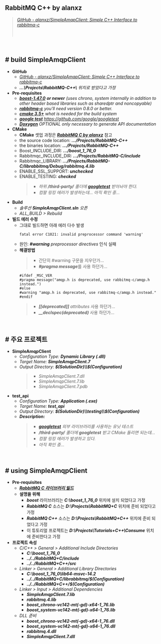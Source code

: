 ## RabbitMQ C++ by alanxz
> [*GitHub - alanxz/SimpleAmqpClient: Simple C++ Interface to rabbitmq-c*](https://github.com/alanxz/SimpleAmqpClient)
>
> ‌

　

## # build SimpleAmqpClient

- **GitHub**
    - [*GitHub - alanxz/SimpleAmqpClient: Simple C++ Interface to rabbitmq-c*](https://github.com/alanxz/SimpleAmqpClient)
    - ***...\Projects\RabbitMQ-C++\\*** *위치로 받았다고 가정*
- **Pre-requisites**
    - [***boost-1.47.0***](http://www.boost.org/) ***or newer*** *(uses chrono, system internally in addition to other header based libraries such as sharedptr and noncopyable)*
    - [***rabbitmq-c***](http://github.com/alanxz/rabbitmq-c) *you'll need version 0.8.0 or better.*
    - [***cmake 3.5+***](http://www.cmake.org/) *what is needed for the build system*
    - [***google test***](https://github.com/google/googletest) *https://github.com/google/googletest*
    - [***Doxygen***](http://www.stack.nl/~dimitri/doxygen/) *OPTIONAL only necessary to generate API documentation*
- **CMake**
    - **CMake** 셋업 과정은 [***RabbitMQ C by alanxz***](https://github.com/icodes-studio/wiki/blob/main/STUDY%2BRND/RabbitMQ/Tutorials/C/Tutorial%2000%20-%20Setup.md) 참고
    - the source code location: ***.../Projects/RabbitMQ-C++***
    - the binaries location: ***.../Projects/RabbitMQ-C++***
    - Boost_INCLUDE_DIR: ***.../boost_1_76_0***
    - Rabbitmqc_INCLUDE_DIR: ***.../Projects/RabbitMQ-C/include***
    - Rabbitmqc_LIBRARY: ***.../Projects/RabbitMQ-C/librabbitmq/Debug/rabbitmq.4.lib***
    - ENABLE_SSL_SUPPORT: ***unchecked***
    - ENABLE_TESTING: ***checked***
        > - *하위 **/third-party/** 폴더에* [***googletest***](https://github.com/google/googletest) *받아놔야 한다.*
        > - *컴팔 링킹 에러가 발생하는데... 아직 확인 중...*
- **Build**
    - *솔루션 **SimpleAmqpClient.sln** 오픈*
    - *ALL_BUILD > Rebuild*
- **빌드 에러 수정**
    - 그대로 빌드하면 아래 에러 다수 발생
        ```
        fatal error C1021: invalid preprocessor command 'warning'
        ```
    - 원인: ***#warning*** *preprocessor directives* 인식 실패
    - **해결방법**
        > - 간단히 #warning 구문을 지우던가...
        > - ***#pragma message***를 사용 하던가...
        ```
        #ifdef _MSC_VER
        #pragma message("amqp.h is deprecated, use rabbitmq-c/amqp.h instead.")
        #else
        #warning "amqp.h is deprecated, use rabbitmq-c/amqp.h instead."
        #endif
        ```
        > - ***[[deprecated]]*** *attributes* 사용 하던가...
        > - ***__declspec(deprecated)*** 사용 하던가...


　

## # 주요 프로젝트

- **SimpleAmqpClient**
    - *Configuration Type:* ***Dynamic Library (.dll)***
    - *Target Name:* ***SimpleAmqpClient.7***
    - *Output Directory:* ***$(SolutionDir)\\$(Configuration)***
        > - *SimpleAmqpClient.7.dll*
        > - *SimpleAmqpClient.7.lib*
        > - *SimpleAmqpClient.7.pdb*
- **test_api**
    - *Configuration Type:* ***Application (.exe)***
    - *Target Name:* ***test_api***
    - *Output Directory:* ***$(SolutionDir)\\testing\\$(Configuration)***
    - ***Description:***
        > - [***googletest***](https://github.com/google/googletest) *외부 라이브러리를 사용하는 유닛 테스트*
        > - ***/third-party/*** *폴더에* ***googletest*** *받고 CMake 돌리면 되는데...*
        > - *컴팔 링킹 에러가 발생하고 있다.*
        > - *아직 확인 중...*


　

## # using SimpleAmqpClient

- **Pre-requisites**
    - [***RabbitMQ C 라이브러리 빌드***](https://github.com/icodes-studio/wiki/blob/main/STUDY%2BRND/RabbitMQ/Tutorials/C/Tutorial%2000%20-%20Setup.md)
    - **설명을 위해**
        - ***boost*** 라이브러리는 ***C:\boost_1_76_0*** 위치에 설치 되었다고 가정
        - ***RabbitMQ C*** 소스는 ***D:\Projects\RabbitMQ+C*** 위치에 준비 되었다고 가정
        - ***RabbitMQ C++*** 소스는 ***D:\Projects\RabbitMQ+C++*** 위치에 준비 되었다고 가정
        - 이 튜토리얼 프로젝트는 ***D:\Projects\Tutorials+C++\Consume*** 위치에 준비한다고 가정
- **프로젝트 속성**
  - *C/C++ > General > Additional Include Directories*
    - ***C:\boost_1_76_0***
    - ***../../RabbitMQ+C/include***
    - ***../../RabbitMQ+C++/src***
  - *Linker > General > Additional Library Directories*
    - ***C:\boost_1_76_0\lib64-msvc-14.2***
    - ***../../RabbitMQ+C/librabbitmq/$(Configuration)***
    - ***../../RabbitMQ+C++/$(Configuration)***
  - *Linker > Input > Additional Dependencies*
    - ***SimpleAmqpClient.7.lib***
    - ***rabbitmq.4.lib***
    - ***boost_chrono-vc142-mt(-gd)-x64-1_76.lib***
    - ***boost_system-vc142-mt(-gd)-x64-1_76.lib***
  - *DLL 준비*
    - ***boost_chrono-vc142-mt(-gd)-x64-1_76.dll***
    - ***boost_system-vc142-mt(-gd)-x64-1_76.dll***
    - ***rabbitmq.4.dll***
    - ***SimpleAmqpClient.7.dll***
